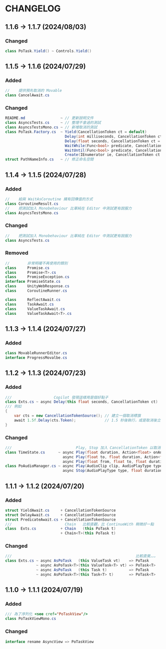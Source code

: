 ﻿# CHANGELOG

## 1.1.6 -> 1.1.7 (2024/08/03)

### Changed

```csharp
class PoTask.Yield() ~ Controls.Yield()
```

## 1.1.5 -> 1.1.6 (2024/07/29)

### Added

```csharp
//    提供預先取消的 Movable
class CancelAwait.cs
```

### Changed

```csharp
README.md                ~ // 更新說明文件
class AsyncsTests.cs     ~ // 整理不會過的測試
class AsyncsTestsMono.cs ~ // 新增取消的測試
class PoTask.Factory.cs  ~ Yield(CancellationToken ct = default)
                           Delay(int milliseconds, CancellationToken ct = default)
                           Delay(float seconds, CancellationToken ct = default)
                           WaitWhile(Func<bool> predicate, CancellationToken ct = default)
                           WaitUntil(Func<bool> predicate, CancellationToken ct = default)
                           Create(IEnumerator ie, CancellationToken ct = default)
struct PathNameInfo.cs   ~ // 修正命名空間
```

## 1.1.4 -> 1.1.5 (2024/07/28)

### Added

```csharp
//    給與 WaitAsCoroutine 擁有回傳值的方式
class CoroutineResult.cs
//    把測試加入 Monobehaviour 比單純在 Editor 中測試更有說服力
class AsyncsTestsMono.cs
```

### Changed

```csharp
//    把測試加入 Monobehaviour 比單純在 Editor 中測試更有說服力
class AsyncsTests.cs
```

### Removed

```csharp
//        非常明確不再使用的類別
class     Promise.cs
class     Promise<T>.cs
class     PromiseException.cs
interface PromiseState.cs
class     UnityWebResponse.cs
class     CoroutineRunner.cs

class     ReflectAwait.cs
class     TaskAwait.cs
class     ValueTaskAwait.cs
class     ValueTaskAwait<T>.cs    
```

## 1.1.3 -> 1.1.4 (2024/07/27)

### Added

```csharp
class MovableRunnerEditor.cs
interface ProgressMovalbe.cs
```

## 1.1.2 -> 1.1.3 (2024/07/23)

### Added

```csharp
///                   Copilot 發現這樣用是個好點子
class Exts.cs ~ async Delay(this float seconds, CancellationToken ct)
/// 例如
{
    var cts = new CancellationTokenSource(); // 建立一個取消標旗
    await 1.5f.Delay(cts.Token);             // 1.5 秒後執行，或是取消後立即執行
}
```

### Changed

```csharp
///                             Play, Stop 加入 CancellationToken 以取消播放
class TimeState.cs      ~ async Play(float duration, Action<float> onAnimate, CancellationToken ct)
                          async Play(float to, float duration, Action<float> onAnimate, CancellationToken ct)
                          async Play(float from, float to, float duration, Action<float> onAnimate, CancellationToken ct)
class PoAudioManager.cs ~ async Play(AudioClip clip, AudioPlayType type, bool isOneShot, CancellationToken ct)
                          async Stop(AudioPlayType type, float duration, CancellationToken ct)
```

## 1.1.1 -> 1.1.2 (2024/07/20)

### Added

```csharp
struct YieldAwait.cs     + CancellationTokenSource
struct DelayAwait.cs     + CancellationTokenSource
struct PredicateAwait.cs + CancellationTokenSource
///                        Chain   比較直觀，比 ContinueWith 稍微好一點
class  Exts.cs           + Chain   (this PoTask t) 
                         + Chain<T>(this PoTask t)
```

### Changed

```csharp
///                                                        比較直覺。。。
class Exts.cs ~ async AsPoTask   (this ValueTask vt)    => PoTask 
              ~ async AsPoTask<T>(this ValueTask<T> vt) => PoTask<T> 
              ~ async AsPoTask   (this Task t)          => PoTask 
              ~ async AsPoTask<T>(this Task<T> t)       => PoTask<T> 
```

## 1.1.0 -> 1.1.1 (2024/07/19)

### Added

```csharp
/// 為了序列化 <see cref="PoTaskView"/>
class PoTaskViewMono.cs
```

### Changed

```csharp
interface rename AsyncView => PoTaskView
```
